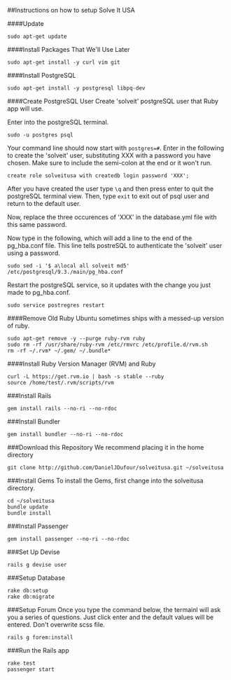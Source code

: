 ##Instructions on how to setup Solve It USA

####Update
```
sudo apt-get update
```


####Install Packages That We'll Use Later
```
sudo apt-get install -y curl vim git
```

####Install PostgreSQL
```
sudo apt-get install -y postgresql libpq-dev
```

####Create PostgreSQL User
Create 'solveit' postgreSQL user that Ruby app will use.

Enter into the postgreSQL terminal.
```
sudo -u postgres psql
````
Your command line should now start with ```postgres=#```.
Enter in the following to create the 'solveit' user,
substituting XXX with a password you have chosen.
Make sure to include the semi-colon at the end or it won't run.
```
create role solveitusa with createdb login password 'XXX';
```

After you have created the user type ```\q``` and then press enter to quit the postgreSQL terminal view.
Then, type ```exit``` to exit out of psql user and return to the default user.

Now, replace the three occurences of 'XXX' in the database.yml file with this same password.

Now type in the following, which will add a line to the end of the pg_hba.conf file.
This line tells postreSQL to authenticate the 'solveit' user using a password.
```
sudo sed -i '$ a\local all solveit md5' /etc/postgresql/9.3./main/pg_hba.conf
```

Restart the postgreSQL service, so it updates with the change you just made to pg_hba.conf.

```
sudo service postregres restart
```

####Remove Old Ruby
Ubuntu sometimes ships with a messed-up version of ruby.
```
sudo apt-get remove -y --purge ruby-rvm ruby
sudo rm -rf /usr/share/ruby-rvm /etc/rmvrc /etc/profile.d/rvm.sh
rm -rf ~/.rvm* ~/.gem/ ~/.bundle*
```

####Install Ruby Version Manager (RVM) and Ruby
```
curl -L https://get.rvm.io | bash -s stable --ruby
source /home/test/.rvm/scripts/rvm
```

###Install Rails
```
gem install rails --no-ri --no-rdoc
```

###Install Bundler
```
gem install bundler --no-ri --no-rdoc
```

###Download this Repository
We recommend placing it in the home directory
```
git clone http://github.com/DanielJDufour/solveitusa.git ~/solveitusa
```

###Install Gems
To install the Gems, first change into the solveitusa directory. 
```
cd ~/solveitusa
bundle update
bundle install
```

###Install Passenger
```
gem install passenger --no-ri --no-rdoc
```

###Set Up Devise
```
rails g devise user
```

###Setup Database
```
rake db:setup
rake db:migrate
```

###Setup Forum
Once you type the command below, the termainl will ask you a series of questions.
Just click enter and the default values will be entered.  Don't overwrite scss file.
```
rails g forem:install
```

###Run the Rails app
```
rake test
passenger start
```
